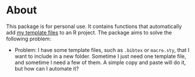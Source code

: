<!-- README.md is generated from README.Rmd. Please edit that file -->
About
=====

This package is for personal use. It contains functions that automatically add [my template files](https://github.com/jjchern/tempt) to an R project. The package aims to solve the following problem:

-   Problem: I have some template files, such as `.bibtex` or `macro.sty`, that I want to include in a new folder. Sometime I just need one template file, and sometime I need a few of them. A simple copy and paste will do it, but how can I automate it?
